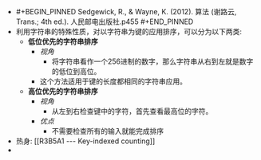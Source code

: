 - #+BEGIN_PINNED
  Sedgewick, R., & Wayne, K. (2012). 算法 (谢路云, Trans.; 4th ed.). 人民邮电出版社.p455
  #+END_PINNED
- 利用字符串的特殊性质，对以字符串为键的应用排序，可以分为以下两类:
	- **低位优先的字符串排序**
		- *视角*
			- 将字符串看作一个256进制的数字，那么字符串从右到左就是数字的低位到高位。
		- 这个方法适用于键的长度都相同的字符串应用。
	- **高位优先的字符串排序**
		- *视角*
			- 从左到右检查键中的字符，首先查看最高位的字符。
		- *优点*
			- 不需要检查所有的输入就能完成排序
- 热身: [[R3B5A1 --- Key-indexed counting]]
-